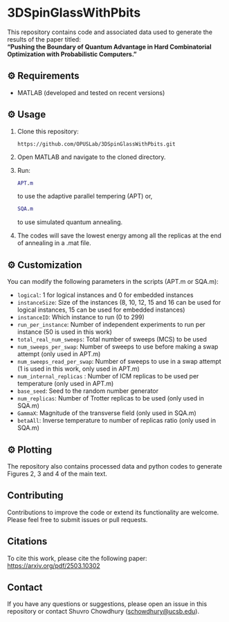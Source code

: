 # 3DSpinGlassWithPbits

This repository contains code and associated data used to generate the results of the paper titled:  
**“Pushing the Boundary of Quantum Advantage in Hard Combinatorial Optimization with Probabilistic Computers.”**

## ⚙️ Requirements

- MATLAB (developed and tested on recent versions)

## ⚙️ Usage

1. Clone this repository:
   ```
   https://github.com/OPUSLab/3DSpinGlassWithPbits.git
   ```
2. Open MATLAB and navigate to the cloned directory.

3. Run:
   ```matlab
   APT.m
   ``` 
   to use the adaptive parallel tempering (APT) or,

   ```matlab
   SQA.m
   ```
   to use simulated quantum annealing.

4. The codes will save the lowest energy among all the replicas at the end of annealing in a .mat file.


## ⚙️ Customization

You can modify the following parameters in the scripts (APT.m or SQA.m):

- `logical`: 1 for logical instances and 0 for embedded instances
- `instanceSize`: Size of the instances (8, 10, 12, 15 and 16 can be used for logical instances, 15 can be used for embedded instances)
- `instanceID`: Which instance to run (0 to 299)
- `run_per_instance`: Number of independent experiments to run per instance (50 is used in this work)
- `total_real_num_sweeps`: Total number of sweeps (MCS) to be used
- `num_sweeps_per_swap`: Number of sweeps to use before making a swap attempt (only used in APT.m)
- `num_sweeps_read_per_swap`: Number of sweeps to use in a swap attempt (1 is used in this work, only used in APT.m)
- `num_internal_replicas` : Number of ICM replicas to be used per temperature (only used in APT.m)
- `base_seed`: Seed to the random number generator
- `num_replicas`: Number of Trotter replicas to be used (only used in SQA.m)
- `GammaX`: Magnitude of the transverse field (only used in SQA.m)
- `betaAll`: Inverse temperature to number of replicas ratio (only used in SQA.m)


## ⚙️ Plotting

The repository also contains processed data and python codes to generate Figures 2, 3 and 4 of the main text.

## Contributing

Contributions to improve the code or extend its functionality are welcome. Please feel free to submit issues or pull requests.


## Citations

To cite this work, please cite the following paper: 
https://arxiv.org/pdf/2503.10302

## Contact

If you have any questions or suggestions, please open an issue in this repository or contact Shuvro Chowdhury (schowdhury@ucsb.edu).
